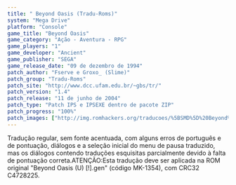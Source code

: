 ```yaml
---
title: " Beyond Oasis (Tradu-Roms)"
system: "Mega Drive"
platform: "Console"
game_title: "Beyond Oasis"
game_category: "Ação - Aventura - RPG"
game_players: "1"
game_developer: "Ancient"
game_publisher: "SEGA"
game_release_date: "09 de dezembro de 1994"
patch_author: "Fserve e Groxo_ (Slime)"
patch_group: "Tradu-Roms"
patch_site: "http://www.dcc.ufam.edu.br/~gbs/tr/"
patch_version: "1.4"
patch_release: "11 de junho de 2004"
patch_type: "Patch IPS e IPSEXE dentro de pacote ZIP"
patch_progress: "100%"
patch_images: ["http://img.romhackers.org/traducoes/%5BSMD%5D%20Beyond%20Oasis%20-%20Tradu-Roms%20-%201.png","http://img.romhackers.org/traducoes/%5BSMD%5D%20Beyond%20Oasis%20-%20Tradu-Roms%20-%202.png","http://img.romhackers.org/traducoes/%5BSMD%5D%20Beyond%20Oasis%20-%20Tradu-Roms%20-%203.png"]
---
```

Tradução regular, sem fonte acentuada, com alguns erros de português e de pontuação, diálogos e a seleção inicial do menu de pausa traduzido, mas os diálogos contendo traduções esquisitas parcialmente devido à falta de pontuação correta.ATENÇÃO:Esta tradução deve ser aplicada na ROM original "Beyond Oasis (U) [!].gen" (código MK-1354), com CRC32 C4728225.